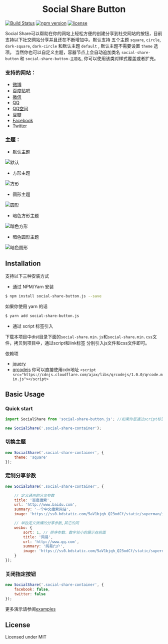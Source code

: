 <h1 align="center">Social Share Button</h1>

[![Build Status](https://img.shields.io/github/workflow/status/slince/social-share.js/ci?style=flat-square)](https://github.com/slince/social-share.js/actions)
[![npm version](https://img.shields.io/npm/v/social-share-button.js.svg?style=flat-square)](https://www.npmjs.com/package/social-share-button.js) 
[![license](https://img.shields.io/npm/l/social-share-button.js.svg?style=flat-square)](https://www.npmjs.com/package/social-share-button.js)

Social Share可以帮助在你的网站上轻松方便的创建分享到社交网站的按钮，目前支持以下社交网站分享并且还在不断增加中。默认支持
五个主题 `square`, `circle`, `dark-square`, `dark-circle` 和默认主题 `default` , 默认主题不需要设置 `theme` 选项。
当然你也可以自定义主题，容器节点上会自动追加类名 `social-share-button` 和 `social-share-button-主题名`, 你可以使用该类对样式覆盖或者扩充。

### 支持的网站：

- [微博](https://www.weibbo.com)
- [百度贴吧](https://tieba.baidu.com)
- [微信](https://weixin.qq.com/)
- [QQ](https://www.qq.com)
- [QQ空间](https://qzone.qq.com)
- [豆瓣](https://www.douban.com)
- [Facebook](https://www.facebook.com)
- [Twitter](https://www.twitter.com)

### 主题：

- 默认主题

![默认](https://raw.githubusercontent.com/slince/social-share.js/master/assets/default.png)

- 方形主题

![方形](https://raw.githubusercontent.com/slince/social-share.js/master/assets/square.png)

- 圆形主题

![圆形](https://raw.githubusercontent.com/slince/social-share.js/master/assets/circle.png)

- 暗色方形主题

![暗色方形](https://raw.githubusercontent.com/slince/social-share.js/master/assets/dark-square.png)

- 暗色圆形主题

![暗色圆形](https://raw.githubusercontent.com/slince/social-share.js/master/assets/dark-circle.png)



## Installation

支持以下三种安装方式

- 通过 NPM/Yarn 安装

```bash
$ npm install social-share-button.js --save
```

如果你使用 yarn 的话

```bash
$ yarn add social-share-button.js
```

- 通过 script 标签引入

下载本项目中dist目录下面的`social-share.min.js`和`social-share.min.css`文件，拷贝到项目中，通过script和link标签
分别引入js文件和css文件即可。

依赖项 
- [jquery](https://github.com/jquery)
- [qrcodejs](https://github.com/davidshimjs/qrcodejs)  你可以直接使用cdn地址 `<script src="https://cdnjs.cloudflare.com/ajax/libs/qrcodejs/1.0.0/qrcode.min.js"></script>`

## Basic Usage

### Quick start

```javascript
import SocialShare from 'social-share-button.js'; //如果你是通过script标签引入则不需要此步骤

new SocialShare('.social-share-container');
```

### 切换主题

```javascript
new SocialShare('.social-share-container', {
    theme: 'square'
});
```

### 定制分享参数

```javascript
new SocialShare('.social-share-container', {

    // 定义通用的分享参数
    title: '百度搜索',
    url: 'http://www.baidu.com',
    summary: '一个中文搜索网站',
    image: 'https://ss0.bdstatic.com/5aV1bjqh_Q23odCf/static/superman/img/logo/bd_logo1_31bdc765.png',

    // 单独定义微博的分享参数,其它的同
    weibo: {
        sort: 1, // 排序参数，数字较小的展示在前面
        title: '网易',
        url: 'http://www.qq.com',
        summary: '网易门户',
        image: 'https://ss0.bdstatic.com/5aV1bjqh_Q23odCf/static/superman/img/logo/bd_logo1_31bdc765.png',
    }
});
```

### 关闭指定按钮

```javascript
new SocialShare('.social-share-container', {
    facebook: false,
    twitter: false
});
```

更多演示请参阅[examples](./examples)

## License

Licensed under MIT
